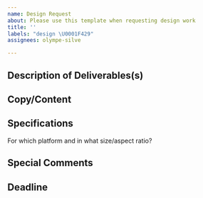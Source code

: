 ```yaml
---
name: Design Request
about: Please use this template when requesting design work
title: ''
labels: "design \U0001F429"
assignees: olympe-silve

---
```


## Description of Deliverables(s)

## Copy/Content

## Specifications

For which platform and in what size/aspect ratio?

## Special Comments

## Deadline
